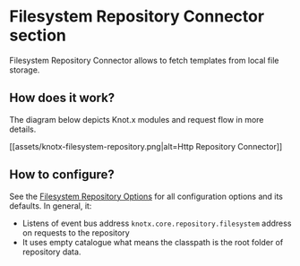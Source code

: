 # Filesystem Repository Connector section

Filesystem Repository Connector allows to fetch templates from local file storage. 

## How does it work?
The diagram below depicts Knot.x modules and request flow in more details.

[[assets/knotx-filesystem-repository.png|alt=Http Repository Connector]]

## How to configure?

See the [Filesystem Repository Options](https://github.com/Cognifide/knotx/blob/master/knotx-repository-connector/knotx-repository-connector-filesystem/src/main/asciidoc/dataobjects.adoc#filesystemrepositoryoptions) for all configuration options and its defaults.
In general, it:
- Listens of event bus address `knotx.core.repository.filesystem` address on requests to the repository
- It uses empty catalogue what means the classpath is the root folder of repository data.

